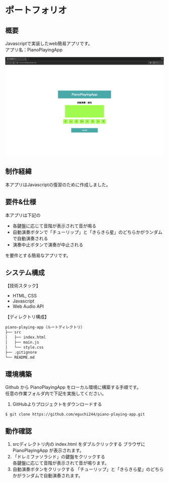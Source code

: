 # ポートフォリオ

## 概要
Javascriptで実装したweb簡易アプリです。   
アプリ名：PianoPlayingApp

<img src="img/2023-12-27-18-06-18.png" width="540px">

## 制作経緯
本アプリはJavascriptの復習のために作成しました。

## 要件&仕様
本アプリは下記の

* 各鍵盤に応じて音階が表示されて音が鳴る
* 自動演奏ボタンで「チューリップ」と「きらきら星」のどちらかがランダムで自動演奏される
* 演奏中止ボタンで演奏が中止される

を要件とする簡易なアプリです。

## システム構成
【技術スタック】
* HTML, CSS
* Javascript
* Web Audio API

【ディレクトリ構成】
```
piano-playing-app（ルートディレクトリ）
├── src
│   ├── index.html
│   ├── main.js
│   └── style.css
├── .gitignore
└── README.md
```

## 環境構築
Github から PianoPlayingApp をローカル環境に構築する手順です。   
任意の作業フォルダ内で下記を実施してください。

1. GitHubよりプロジェクトをダウンロードする
```
$ git clone https://github.com/eguchi244/piano-playing-app.git
```

## 動作確認
1. srcディレクトリ内の index.html をダブルクリックする 
ブラウザに PianoPlayingApp が表示されます。
2. 「ドレミファソラシド」の鍵盤をクリックする  
各鍵盤に応じて音階が表示されて音が鳴ります。
3. 自動演奏ボタンをクリックする
「チューリップ」と「きらきら星」のどちらかがランダムで自動演奏されます。
